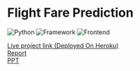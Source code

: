 # Flight Fare Prediction

![Python](https://img.shields.io/badge/Python-3.8-blueviolet)
![Framework](https://img.shields.io/badge/Framework-Flask-red)
![Frontend](https://img.shields.io/badge/Frontend-HTML/CSS/JS-green)



[Live project link (Deployed On Heroku)](https://flight-fare-predictor-20t.herokuapp.com/) <br />
[Report](https://drive.google.com/file/d/1g2IfgkpI1ZbwvSREB_Tpnqt3QrckcEfE/view?usp=sharing) <br />
[PPT](https://docs.google.com/presentation/d/1WLHb3ObyiDRc7xY4rwcgLCfcnyB6qmwJ/edit?usp=sharing&ouid=116267465568383886110&rtpof=true&sd=true)
